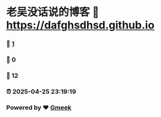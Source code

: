# 老吴没话说的博客 :link: https://dafghsdhsd.github.io 
### :page_facing_up: [1](https://dafghsdhsd.github.io/tag.html) 
### :speech_balloon: 0 
### :hibiscus: 12 
### :alarm_clock: 2025-04-25 23:19:19 
### Powered by :heart: [Gmeek](https://github.com/Meekdai/Gmeek)
